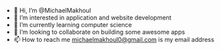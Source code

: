 - 👋 Hi, I’m @MichaelMakhoul
- 👀 I’m interested in application and website development  
- 🌱 I’m currently learning computer science
- 💞️ I’m looking to collaborate on building some awesome apps 
- 📫 How to reach me michaelmakhoul0@gmail.com is my email address

<!---
MichaelMakhoul/MichaelMakhoul is a ✨ special ✨ repository because its `README.md` (this file) appears on your GitHub profile.
You can click the Preview link to take a look at your changes.
--->
